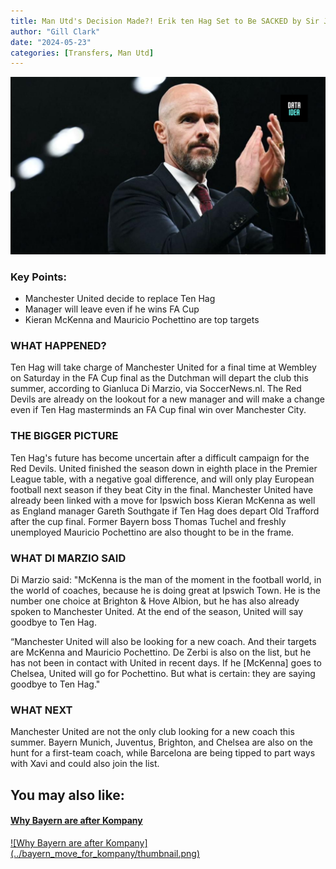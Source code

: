 ```yaml
---
title: Man Utd's Decision Made?! Erik ten Hag Set to Be SACKED by Sir Jim Ratcliffe & INEOS Irrespective of FA Cup Final Result
author: "Gill Clark"
date: "2024-05-23"
categories: [Transfers, Man Utd]
---
```


![Image by DATAIDEA](thumbnail.png)

### Key Points:

- Manchester United decide to replace Ten Hag
- Manager will leave even if he wins FA Cup
- Kieran McKenna and Mauricio Pochettino are top targets

### WHAT HAPPENED?

Ten Hag will take charge of Manchester United for a final time at Wembley on Saturday in the FA Cup final as the Dutchman will depart the club this summer, according to Gianluca Di Marzio, via SoccerNews.nl. The Red Devils are already on the lookout for a new manager and will make a change even if Ten Hag masterminds an FA Cup final win over Manchester City.

<script async src="https://pagead2.googlesyndication.com/pagead/js/adsbygoogle.js?client=ca-pub-8076040302380238"
     crossorigin="anonymous"></script>

<ins class="adsbygoogle"
     style="display:block; text-align:center;"
     data-ad-layout="in-article"
     data-ad-format="fluid"
     data-ad-client="ca-pub-8076040302380238"
     data-ad-slot="8693891310"></ins>

<script>
     (adsbygoogle = window.adsbygoogle || []).push({});
</script>

### THE BIGGER PICTURE

Ten Hag's future has become uncertain after a difficult campaign for the Red Devils. United finished the season down in eighth place in the Premier League table, with a negative goal difference, and will only play European football next season if they beat City in the final. Manchester United have already been linked with a move for Ipswich boss Kieran McKenna as well as England manager Gareth Southgate if Ten Hag does depart Old Trafford after the cup final. Former Bayern boss Thomas Tuchel and freshly unemployed Mauricio Pochettino are also thought to be in the frame.

<script async src="https://pagead2.googlesyndication.com/pagead/js/adsbygoogle.js?client=ca-pub-8076040302380238"
     crossorigin="anonymous"></script>

<ins class="adsbygoogle"
     style="display:block; text-align:center;"
     data-ad-layout="in-article"
     data-ad-format="fluid"
     data-ad-client="ca-pub-8076040302380238"
     data-ad-slot="8693891310"></ins>

<script>
     (adsbygoogle = window.adsbygoogle || []).push({});
</script>

### WHAT DI MARZIO SAID

Di Marzio said: "McKenna is the man of the moment in the football world, in the world of coaches, because he is doing great at Ipswich Town. He is the number one choice at Brighton & Hove Albion, but he has also already spoken to Manchester United. At the end of the season, United will say goodbye to Ten Hag.

“Manchester United will also be looking for a new coach. And their targets are McKenna and Mauricio Pochettino. De Zerbi is also on the list, but he has not been in contact with United in recent days. If he [McKenna] goes to Chelsea, United will go for Pochettino. But what is certain: they are saying goodbye to Ten Hag."

<script async src="https://pagead2.googlesyndication.com/pagead/js/adsbygoogle.js?client=ca-pub-8076040302380238"
     crossorigin="anonymous"></script>

<ins class="adsbygoogle"
     style="display:block; text-align:center;"
     data-ad-layout="in-article"
     data-ad-format="fluid"
     data-ad-client="ca-pub-8076040302380238"
     data-ad-slot="8693891310"></ins>

<script>
     (adsbygoogle = window.adsbygoogle || []).push({});
</script>

### WHAT NEXT

Manchester United are not the only club looking for a new coach this summer. Bayern Munich, Juventus, Brighton, and Chelsea are also on the hunt for a first-team coach, while Barcelona are being tipped to part ways with Xavi and could also join the list.

<script async src="https://pagead2.googlesyndication.com/pagead/js/adsbygoogle.js?client=ca-pub-8076040302380238"
     crossorigin="anonymous"></script>

<ins class="adsbygoogle"
     style="display:block; text-align:center;"
     data-ad-layout="in-article"
     data-ad-format="fluid"
     data-ad-client="ca-pub-8076040302380238"
     data-ad-slot="8693891310"></ins>

<script>
     (adsbygoogle = window.adsbygoogle || []).push({});
</script>

<div>
<h2>You may also like:</h2>
<a href="/posts/bayern_move_for_kompany/">
<h4>Why Bayern are after Kompany</h4>
![Why Bayern are after Kompany](../bayern_move_for_kompany/thumbnail.png)
</a>
</div>
